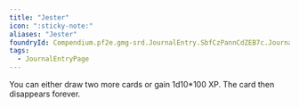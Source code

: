 ```yaml
---
title: "Jester"
icon: ":sticky-note:"
aliases: "Jester"
foundryId: Compendium.pf2e.gmg-srd.JournalEntry.SbfCzPannCdZEB7c.JournalEntryPage.wANuBgx5PMPj4mxj
tags:
  - JournalEntryPage
---
```

You can either draw two more cards or gain 1d10\*100 XP. The card then disappears forever.